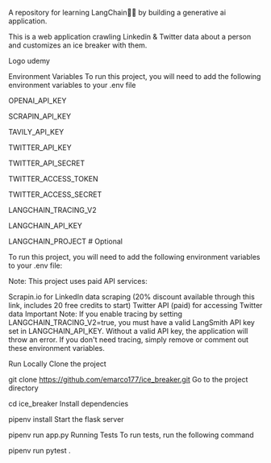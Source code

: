 A repository for learning LangChain🦜🔗 by building a generative ai application.

This is a web application crawling Linkedin & Twitter data about a person and customizes an ice breaker with them.

Logo udemy

Environment Variables
To run this project, you will need to add the following environment variables to your .env file

OPENAI_API_KEY

SCRAPIN_API_KEY

TAVILY_API_KEY

TWITTER_API_KEY

TWITTER_API_SECRET

TWITTER_ACCESS_TOKEN

TWITTER_ACCESS_SECRET

LANGCHAIN_TRACING_V2

LANGCHAIN_API_KEY

LANGCHAIN_PROJECT # Optional

To run this project, you will need to add the following environment variables to your .env file:

Note: This project uses paid API services:

Scrapin.io for LinkedIn data scraping (20% discount available through this link, includes 20 free credits to start)
Twitter API (paid) for accessing Twitter data
Important Note: If you enable tracing by setting LANGCHAIN_TRACING_V2=true, you must have a valid LangSmith API key set in LANGCHAIN_API_KEY. Without a valid API key, the application will throw an error. If you don't need tracing, simply remove or comment out these environment variables.

Run Locally
Clone the project

  git clone https://github.com/emarco177/ice_breaker.git
Go to the project directory

  cd ice_breaker
Install dependencies

  pipenv install
Start the flask server

  pipenv run app.py
Running Tests
To run tests, run the following command

  pipenv run pytest .
